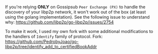 If you're relying **ONLY** on Gossipsub `Peer Exchange (PX)` to handle the discovery of your libp2p network, it won't
work out of the box (at least using the golang implementation). 
See the following issue to understand why: https://github.com/libp2p/go-libp2p/issues/2754

To make it work, I used my own fork with some additional modifications to the handlers of `Identify` family of protocol. 
Fork: https://github.com/PedrobyJoao/go-libp2p/tree/identify_add_to_certifiedBookAddr
